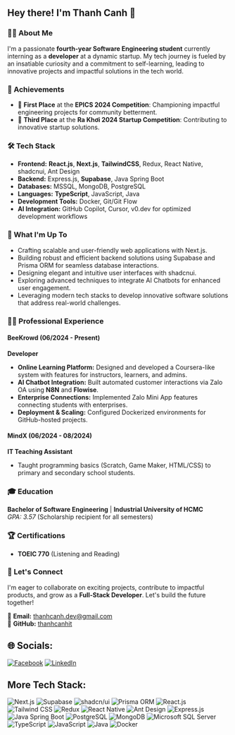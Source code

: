 ## Hey there! I'm Thanh Canh 👋

### 👨‍💻 About Me

I'm a passionate **fourth-year Software Engineering student** currently interning as a **developer** at a dynamic startup. My tech journey is fueled by an insatiable curiosity and a commitment to self-learning, leading to innovative projects and impactful solutions in the tech world.

### 🚀 Achievements

- 🥇 **First Place** at the **EPICS 2024 Competition**: Championing impactful engineering projects for community betterment.
- 🥉 **Third Place** at the **Ra Khơi 2024 Startup Competition**: Contributing to innovative startup solutions.

### 🛠 Tech Stack

- **Frontend:** **React.js**, **Next.js**, **TailwindCSS**, Redux, React Native, shadcnui, Ant Design
- **Backend:** Express.js, **Supabase**, Java Spring Boot
- **Databases:** MSSQL, MongoDB, PostgreSQL
- **Languages:** **TypeScript**, JavaScript, Java
- **Development Tools:** Docker, Git/Git Flow
- **AI Integration:** GitHub Copilot, Cursor, v0.dev for optimized development workflows

### 🌱 What I'm Up To

- Crafting scalable and user-friendly web applications with Next.js.
- Building robust and efficient backend solutions using Supabase and Prisma ORM for seamless database interactions.
- Designing elegant and intuitive user interfaces with shadcnui.
- Exploring advanced techniques to integrate AI Chatbots for enhanced user engagement.
- Leveraging modern tech stacks to develop innovative software solutions that address real-world challenges.

### 👨‍💼 Professional Experience

#### **BeeKrowd** (06/2024 - Present)  
**Developer**  
- **Online Learning Platform:** Designed and developed a Coursera-like system with features for instructors, learners, and admins.
- **AI Chatbot Integration:** Built automated customer interactions via Zalo OA using **N8N** and **Flowise**.
- **Enterprise Connections:** Implemented Zalo Mini App features connecting students with enterprises.
- **Deployment & Scaling:** Configured Dockerized environments for GitHub-hosted projects.

#### **MindX** (06/2024 - 08/2024)  
**IT Teaching Assistant**  
- Taught programming basics (Scratch, Game Maker, HTML/CSS) to primary and secondary school students.

### 🎓 Education

**Bachelor of Software Engineering** | **Industrial University of HCMC**  
*GPA: 3.57* (Scholarship recipient for all semesters)

### 🏆 Certifications

- **TOEIC 770** (Listening and Reading)

### 🤝 Let's Connect

I'm eager to collaborate on exciting projects, contribute to impactful products, and grow as a **Full-Stack Developer**. Let's build the future together!  

📧 **Email:** [thanhcanh.dev@gmail.com](mailto:thanhcanh.dev@gmail.com)  
📌 **GitHub:** [thanhcanhit](https://github.com/thanhcanhit)  

## 🌐 Socials:
[![Facebook](https://img.shields.io/badge/Facebook-%231877F2.svg?logo=Facebook&logoColor=white)](https://facebook.com/thanhcanhit) 
[![LinkedIn](https://img.shields.io/badge/LinkedIn-%230077B5.svg?logo=linkedin&logoColor=white)](https://linkedin.com/in/thanhcanhit) 

## More Tech Stack:
![Next.js](https://img.shields.io/badge/Next.js-000000?style=for-the-badge&logo=next.js&logoColor=white)
![Supabase](https://img.shields.io/badge/Supabase-3ECF8E?style=for-the-badge&logo=supabase&logoColor=white)
![shadcn/ui](https://img.shields.io/badge/shadcn/ui-000000?style=for-the-badge&logo=shadcn&logoColor=white)
![Prisma ORM](https://img.shields.io/badge/Prisma-2D3748?style=for-the-badge&logo=prisma&logoColor=white)
![React.js](https://img.shields.io/badge/React.js-61DAFB?style=for-the-badge&logo=react&logoColor=black)
![Tailwind CSS](https://img.shields.io/badge/Tailwind_CSS-38B2AC?style=for-the-badge&logo=tailwind-css&logoColor=white)
![Redux](https://img.shields.io/badge/Redux-764ABC?style=for-the-badge&logo=redux&logoColor=white)
![React Native](https://img.shields.io/badge/React_Native-61DAFB?style=for-the-badge&logo=react&logoColor=black)
![Ant Design](https://img.shields.io/badge/Ant_Design-0170FE?style=for-the-badge&logo=ant-design&logoColor=white)
![Express.js](https://img.shields.io/badge/Express.js-000000?style=for-the-badge&logo=express&logoColor=white)
![Java Spring Boot](https://img.shields.io/badge/Spring_Boot-6DB33F?style=for-the-badge&logo=spring-boot&logoColor=white)
![PostgreSQL](https://img.shields.io/badge/PostgreSQL-336791?style=for-the-badge&logo=postgresql&logoColor=white)
![MongoDB](https://img.shields.io/badge/MongoDB-47A248?style=for-the-badge&logo=mongodb&logoColor=white)
![Microsoft SQL Server](https://img.shields.io/badge/Microsoft_SQL_Server-CC2927?style=for-the-badge&logo=microsoft-sql-server&logoColor=white)
![TypeScript](https://img.shields.io/badge/TypeScript-007ACC?style=for-the-badge&logo=typescript&logoColor=white)
![JavaScript](https://img.shields.io/badge/JavaScript-F7DF1E?style=for-the-badge&logo=javascript&logoColor=black)
![Java](https://img.shields.io/badge/Java-007396?style=for-the-badge&logo=java&logoColor=white)
![Docker](https://img.shields.io/badge/Docker-2496ED?style=for-the-badge&logo=docker&logoColor=white)

<!-- Proudly created with GPRM ( https://gprm.itsvg.in ) -->
